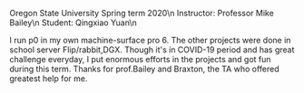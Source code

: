 Oregon State University Spring term 2020\n
Instructor: Professor Mike Bailey\n
Student: Qingxiao Yuan\n

I run p0 in my own machine-surface pro 6. The other projects were done in school server Flip/rabbit,DGX. Though it's in COVID-19 period and has great challenge everyday, I put enormous efforts in the projects and got fun during this term. Thanks for prof.Bailey and Braxton, the TA who offered greatest help for me.
